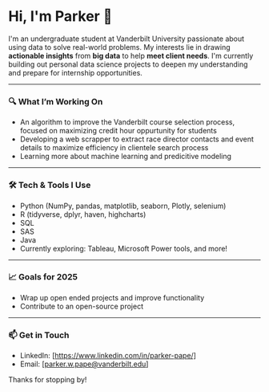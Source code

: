 # Hi, I'm Parker 👋

I'm an undergraduate student at Vanderbilt University passionate about using data to solve real-world problems. My interests lie in drawing **actionable insights** from **big data** to help **meet client needs**. I'm currently building out personal data science projects to deepen my understanding and prepare for internship opportunities.

---

### 🔍 What I’m Working On
- An algorithm to improve the Vanderbilt course selection process, focused on maximizing credit hour oppurtunity for students
- Developing a web scrapper to extract race director contacts and event details to maximize efficiency in clientele search process
- Learning more about machine learning and predicitive modeling

---

### 🛠️ Tech & Tools I Use
- Python (NumPy, pandas, matplotlib, seaborn, Plotly, selenium)
- R (tidyverse, dplyr, haven, highcharts)
- SQL
- SAS
- Java
- Currently exploring: Tableau, Microsoft Power tools, and more!

---

### 📈 Goals for 2025
- Wrap up open ended projects and improve functionality
- Contribute to an open-source project

---

### 📫 Get in Touch
- LinkedIn: [https://www.linkedin.com/in/parker-pape/]
- Email: [parker.w.pape@vanderbilt.edu]

Thanks for stopping by!
